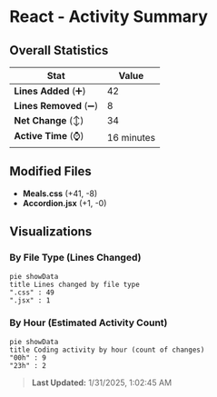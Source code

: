 # React - Activity Summary 

## Overall Statistics

| Stat                   | Value                                                             |
| ---------------------- | ----------------------------------------------------------------- |
| **Lines Added** (➕)   | 42                                          |
| **Lines Removed** (➖) | 8                                        |
| **Net Change** (↕)    | 34                |
| **Active Time** (⌚)   | 16 minutes |


## Modified Files
- **Meals.css** (+41, -8)
- **Accordion.jsx** (+1, -0)

## Visualizations

### By File Type (Lines Changed)

```mermaid
pie showData
title Lines changed by file type
".css" : 49
".jsx" : 1
```

### By Hour (Estimated Activity Count)

```mermaid
pie showData
title Coding activity by hour (count of changes)
"00h" : 9
"23h" : 2
```


> **Last Updated:** 1/31/2025, 1:02:45 AM